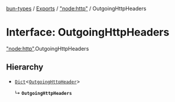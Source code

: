 [bun-types](https://oven-sh.github.io/bun-types/README.md) / [Exports](https://oven-sh.github.io/bun-types/modules.md) / ["node:http"](https://oven-sh.github.io/bun-types/modules/node_http_.md) / OutgoingHttpHeaders

# Interface: OutgoingHttpHeaders

["node:http"](https://oven-sh.github.io/bun-types/modules/node_http_.md).OutgoingHttpHeaders

## Hierarchy

- [`Dict`](https://oven-sh.github.io/bun-types/interfaces/Dict.md)<[`OutgoingHttpHeader`](https://oven-sh.github.io/bun-types/modules/http_.md#outgoinghttpheader)\>

  ↳ **`OutgoingHttpHeaders`**
